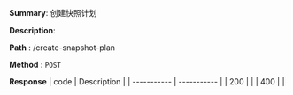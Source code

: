 **Summary**: 创建快照计划

**Description**:

**Path** : /create-snapshot-plan

**Method** : `POST`

**Response**
| code      | Description |
| ----------- | ----------- |
|  200   |       |
|  400   |       |

